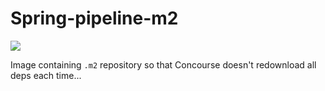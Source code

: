# Spring-pipeline-m2

[![](https://images.microbadger.com/badges/image/springcloud/spring-pipeline-m2.svg)](https://microbadger.com/images/springcloud/spring-pipeline-m2 "Get your own image badge on microbadger.com")

Image containing `.m2` repository so that Concourse doesn't redownload all deps each time...
